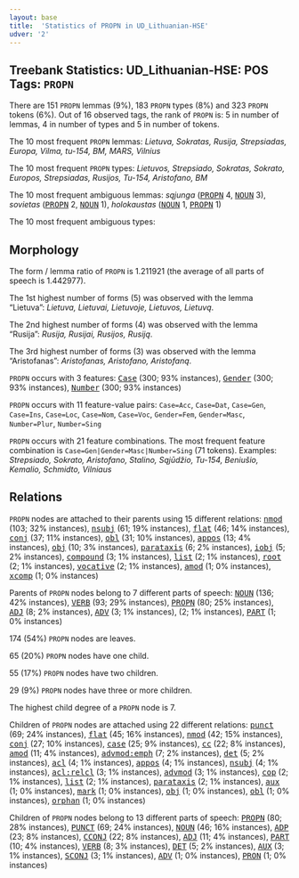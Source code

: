 ```yaml
---
layout: base
title:  'Statistics of PROPN in UD_Lithuanian-HSE'
udver: '2'
---
```


## Treebank Statistics: UD_Lithuanian-HSE: POS Tags: `PROPN`

There are 151 `PROPN` lemmas (9%), 183 `PROPN` types (8%) and 323 `PROPN` tokens (6%).
Out of 16 observed tags, the rank of `PROPN` is: 5 in number of lemmas, 4 in number of types and 5 in number of tokens.

The 10 most frequent `PROPN` lemmas: <em>Lietuva, Sokratas, Rusija, Strepsiadas, Europa, Vilma, tu-154, BM, MARS, Vilnius</em>

The 10 most frequent `PROPN` types:  <em>Lietuvos, Strepsiado, Sokratas, Sokrato, Europos, Strepsiadas, Rusijos, Tu-154, Aristofano, BM</em>

The 10 most frequent ambiguous lemmas: <em>sąjunga</em> (<tt><a href="lt_hse-pos-PROPN.html">PROPN</a></tt> 4, <tt><a href="lt_hse-pos-NOUN.html">NOUN</a></tt> 3), <em>sovietas</em> (<tt><a href="lt_hse-pos-PROPN.html">PROPN</a></tt> 2, <tt><a href="lt_hse-pos-NOUN.html">NOUN</a></tt> 1), <em>holokaustas</em> (<tt><a href="lt_hse-pos-NOUN.html">NOUN</a></tt> 1, <tt><a href="lt_hse-pos-PROPN.html">PROPN</a></tt> 1)

The 10 most frequent ambiguous types:  



## Morphology

The form / lemma ratio of `PROPN` is 1.211921 (the average of all parts of speech is 1.442977).

The 1st highest number of forms (5) was observed with the lemma “Lietuva”: <em>Lietuva, Lietuvai, Lietuvoje, Lietuvos, Lietuvą</em>.

The 2nd highest number of forms (4) was observed with the lemma “Rusija”: <em>Rusija, Rusijai, Rusijos, Rusiją</em>.

The 3rd highest number of forms (3) was observed with the lemma “Aristofanas”: <em>Aristofanas, Aristofano, Aristofaną</em>.

`PROPN` occurs with 3 features: <tt><a href="lt_hse-feat-Case.html">Case</a></tt> (300; 93% instances), <tt><a href="lt_hse-feat-Gender.html">Gender</a></tt> (300; 93% instances), <tt><a href="lt_hse-feat-Number.html">Number</a></tt> (300; 93% instances)

`PROPN` occurs with 11 feature-value pairs: `Case=Acc`, `Case=Dat`, `Case=Gen`, `Case=Ins`, `Case=Loc`, `Case=Nom`, `Case=Voc`, `Gender=Fem`, `Gender=Masc`, `Number=Plur`, `Number=Sing`

`PROPN` occurs with 21 feature combinations.
The most frequent feature combination is `Case=Gen|Gender=Masc|Number=Sing` (71 tokens).
Examples: <em>Strepsiado, Sokrato, Aristofano, Stalino, Sąjūdžio, Tu-154, Beniušio, Kemalio, Schmidto, Vilniaus</em>


## Relations

`PROPN` nodes are attached to their parents using 15 different relations: <tt><a href="lt_hse-dep-nmod.html">nmod</a></tt> (103; 32% instances), <tt><a href="lt_hse-dep-nsubj.html">nsubj</a></tt> (61; 19% instances), <tt><a href="lt_hse-dep-flat.html">flat</a></tt> (46; 14% instances), <tt><a href="lt_hse-dep-conj.html">conj</a></tt> (37; 11% instances), <tt><a href="lt_hse-dep-obl.html">obl</a></tt> (31; 10% instances), <tt><a href="lt_hse-dep-appos.html">appos</a></tt> (13; 4% instances), <tt><a href="lt_hse-dep-obj.html">obj</a></tt> (10; 3% instances), <tt><a href="lt_hse-dep-parataxis.html">parataxis</a></tt> (6; 2% instances), <tt><a href="lt_hse-dep-iobj.html">iobj</a></tt> (5; 2% instances), <tt><a href="lt_hse-dep-compound.html">compound</a></tt> (3; 1% instances), <tt><a href="lt_hse-dep-list.html">list</a></tt> (2; 1% instances), <tt><a href="lt_hse-dep-root.html">root</a></tt> (2; 1% instances), <tt><a href="lt_hse-dep-vocative.html">vocative</a></tt> (2; 1% instances), <tt><a href="lt_hse-dep-amod.html">amod</a></tt> (1; 0% instances), <tt><a href="lt_hse-dep-xcomp.html">xcomp</a></tt> (1; 0% instances)

Parents of `PROPN` nodes belong to 7 different parts of speech: <tt><a href="lt_hse-pos-NOUN.html">NOUN</a></tt> (136; 42% instances), <tt><a href="lt_hse-pos-VERB.html">VERB</a></tt> (93; 29% instances), <tt><a href="lt_hse-pos-PROPN.html">PROPN</a></tt> (80; 25% instances), <tt><a href="lt_hse-pos-ADJ.html">ADJ</a></tt> (8; 2% instances), <tt><a href="lt_hse-pos-ADV.html">ADV</a></tt> (3; 1% instances),  (2; 1% instances), <tt><a href="lt_hse-pos-PART.html">PART</a></tt> (1; 0% instances)

174 (54%) `PROPN` nodes are leaves.

65 (20%) `PROPN` nodes have one child.

55 (17%) `PROPN` nodes have two children.

29 (9%) `PROPN` nodes have three or more children.

The highest child degree of a `PROPN` node is 7.

Children of `PROPN` nodes are attached using 22 different relations: <tt><a href="lt_hse-dep-punct.html">punct</a></tt> (69; 24% instances), <tt><a href="lt_hse-dep-flat.html">flat</a></tt> (45; 16% instances), <tt><a href="lt_hse-dep-nmod.html">nmod</a></tt> (42; 15% instances), <tt><a href="lt_hse-dep-conj.html">conj</a></tt> (27; 10% instances), <tt><a href="lt_hse-dep-case.html">case</a></tt> (25; 9% instances), <tt><a href="lt_hse-dep-cc.html">cc</a></tt> (22; 8% instances), <tt><a href="lt_hse-dep-amod.html">amod</a></tt> (11; 4% instances), <tt><a href="lt_hse-dep-advmod-emph.html">advmod:emph</a></tt> (7; 2% instances), <tt><a href="lt_hse-dep-det.html">det</a></tt> (5; 2% instances), <tt><a href="lt_hse-dep-acl.html">acl</a></tt> (4; 1% instances), <tt><a href="lt_hse-dep-appos.html">appos</a></tt> (4; 1% instances), <tt><a href="lt_hse-dep-nsubj.html">nsubj</a></tt> (4; 1% instances), <tt><a href="lt_hse-dep-acl-relcl.html">acl:relcl</a></tt> (3; 1% instances), <tt><a href="lt_hse-dep-advmod.html">advmod</a></tt> (3; 1% instances), <tt><a href="lt_hse-dep-cop.html">cop</a></tt> (2; 1% instances), <tt><a href="lt_hse-dep-list.html">list</a></tt> (2; 1% instances), <tt><a href="lt_hse-dep-parataxis.html">parataxis</a></tt> (2; 1% instances), <tt><a href="lt_hse-dep-aux.html">aux</a></tt> (1; 0% instances), <tt><a href="lt_hse-dep-mark.html">mark</a></tt> (1; 0% instances), <tt><a href="lt_hse-dep-obj.html">obj</a></tt> (1; 0% instances), <tt><a href="lt_hse-dep-obl.html">obl</a></tt> (1; 0% instances), <tt><a href="lt_hse-dep-orphan.html">orphan</a></tt> (1; 0% instances)

Children of `PROPN` nodes belong to 13 different parts of speech: <tt><a href="lt_hse-pos-PROPN.html">PROPN</a></tt> (80; 28% instances), <tt><a href="lt_hse-pos-PUNCT.html">PUNCT</a></tt> (69; 24% instances), <tt><a href="lt_hse-pos-NOUN.html">NOUN</a></tt> (46; 16% instances), <tt><a href="lt_hse-pos-ADP.html">ADP</a></tt> (23; 8% instances), <tt><a href="lt_hse-pos-CCONJ.html">CCONJ</a></tt> (22; 8% instances), <tt><a href="lt_hse-pos-ADJ.html">ADJ</a></tt> (11; 4% instances), <tt><a href="lt_hse-pos-PART.html">PART</a></tt> (10; 4% instances), <tt><a href="lt_hse-pos-VERB.html">VERB</a></tt> (8; 3% instances), <tt><a href="lt_hse-pos-DET.html">DET</a></tt> (5; 2% instances), <tt><a href="lt_hse-pos-AUX.html">AUX</a></tt> (3; 1% instances), <tt><a href="lt_hse-pos-SCONJ.html">SCONJ</a></tt> (3; 1% instances), <tt><a href="lt_hse-pos-ADV.html">ADV</a></tt> (1; 0% instances), <tt><a href="lt_hse-pos-PRON.html">PRON</a></tt> (1; 0% instances)

